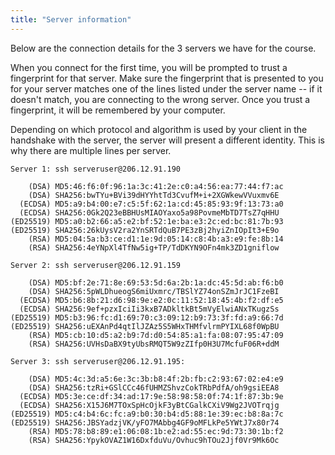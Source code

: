 ```yaml
---
title: "Server information"
---
```


Below are the connection details for the 3 servers we have for the course.

When you connect for the first time, you will be prompted to trust a fingerprint
for that server. Make sure the fingerprint that is presented to you for your server
matches one of the lines listed under the server name -- if it doesn't match, you
are connecting to the wrong server. Once you trust a fingerprint, it will be remembered
by your computer.

Depending on which protocol and algorithm is used by your client in
the handshake with the server, the server will present a different identity. This is why
there are multiple lines per server.

```
Server 1: ssh serveruser@206.12.91.190

    (DSA) MD5:46:f6:0f:96:1a:3c:41:2e:c0:a4:56:ea:77:44:f7:ac
    (DSA) SHA256:bwTYu+BVi39dHYYhtTd3CvufM+i+2XGWkewVVuxmv6E
  (ECDSA) MD5:a9:b4:00:e7:c5:5f:62:1a:cd:45:85:93:9f:13:73:a0
  (ECDSA) SHA256:0Gk2Q23eBBHUsMIAOYaxo5a98PovmeMbTD7TsZ7qHHU
(ED25519) MD5:a0:b2:66:a5:e2:bf:52:1e:ba:e3:2c:ed:bc:81:7b:93
(ED25519) SHA256:26kUysV2ra2YnSRTdQuB7PE3zBj2hyiZnIOpIt3+E9o
    (RSA) MD5:04:5a:b3:ce:d1:1e:9d:05:14:c8:4b:a3:e9:fe:8b:14
	(RSA) SHA256:4eYNpXl4TfNw5ig+TP/TdDKYN9OFn4mk3ZD1gniflow

Server 2: ssh serveruser@206.12.91.159

    (DSA) MD5:bf:2e:71:8e:69:53:5d:6a:2b:1a:dc:45:5d:ab:f6:b0
    (DSA) SHA256:5pWLDhueogS6miUxmrc/TBSlYZ74onSZmJrJC1FzeBI
  (ECDSA) MD5:b6:8b:21:d6:98:9e:e2:0c:11:52:18:45:4b:f2:df:e5
  (ECDSA) SHA256:9ef+pzxIciIi3kxB7ADkltkBt5mVyElwiANxTKugzSs
(ED25519) MD5:b3:96:fc:d1:69:70:c3:09:12:b9:73:3f:fd:a9:66:7d
(ED25519) SHA256:uEXAnPd4qtIlJZAz5S5WHxTHMfvlrmPYIXL68f0WpBU
    (RSA) MD5:cb:10:d5:a2:b9:7d:d0:54:85:a1:fa:08:07:95:47:09
    (RSA) SHA256:UVHsDaBX9tyUbsRMQT5W9zZIfp0H3U7McfuF06R+ddM

Server 3: ssh serveruser@206.12.91.195:

    (DSA) MD5:4c:3d:a5:6e:3c:3b:b8:4f:2b:fb:c2:93:67:02:e4:e9
    (DSA) SHA256:tzRi+GSlCCc46fUHMZShvzCokTRbPdfA/oh9gsiEEA8
  (ECDSA) MD5:3e:ce:df:34:ad:17:9e:58:98:58:0f:74:1f:87:3b:9e
  (ECDSA) SHA256:X15J6M7TOxSpHcOjkF3yBtCGalkCXiV9Wg2JVOTrqjg
(ED25519) MD5:c4:b4:6c:fc:a9:b0:30:b4:d5:88:1e:39:ec:b8:8a:7c
(ED25519) SHA256:JBSYadzjVK/yFO7MAbbg4GF9oMFLkPe5YWtJ7x80r74
    (RSA) MD5:78:b8:89:e1:06:08:1b:e2:ad:55:ec:9d:73:30:1b:f2
    (RSA) SHA256:YpykOVAZ1W16DxfduVu/Ovhuc9hTOu2Jjf0Vr9Mk6Oc
```
